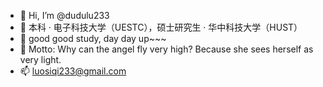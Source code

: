 - 👋 Hi, I’m @dudulu233
- 👀 本科 · 电子科技大学（UESTC），硕士研究生 · 华中科技大学（HUST）
- 🌱 good good study, day day up~~~
- 💞️ Motto: Why can the angel fly very high? Because she sees herself as very light.
- 📫 luosiqi233@gmail.com
<!---
dudulu233/dudulu233 is a ✨ special ✨ repository because its `README.md` (this file) appears on your GitHub profile.
You can click the Preview link to take a look at your changes.
--->
